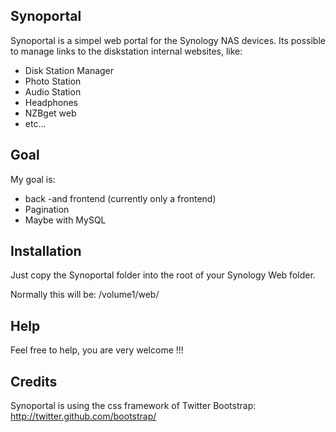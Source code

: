 Synoportal
----------

Synoportal is a simpel web portal for the Synology NAS devices.
Its possible to manage links to the diskstation internal websites, like:
* Disk Station Manager
* Photo Station
* Audio Station
* Headphones
* NZBget web 
* etc...

Goal
----
My goal is:
- back -and frontend (currently only a frontend)
- Pagination
- Maybe with MySQL

Installation
------------
Just copy the Synoportal folder into the root of your Synology Web folder.

Normally this will be: /volume1/web/

Help
----
Feel free to help, you are very welcome  !!!

Credits
-------
Synoportal is using the css framework of Twitter Bootstrap: http://twitter.github.com/bootstrap/
